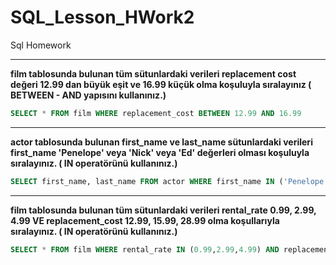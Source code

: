 # SQL_Lesson_HWork2
Sql Homework

<hr>

**film tablosunda bulunan tüm sütunlardaki verileri replacement cost değeri 12.99 dan büyük eşit ve 16.99 küçük olma koşuluyla sıralayınız ( BETWEEN - AND yapısını kullanınız.)**

```sql
SELECT * FROM film WHERE replacement_cost BETWEEN 12.99 AND 16.99
```

<hr>

**actor tablosunda bulunan first_name ve last_name sütunlardaki verileri first_name 'Penelope' veya 'Nick' veya 'Ed' değerleri olması koşuluyla sıralayınız. ( IN operatörünü kullanınız.)**

```sql
SELECT first_name, last_name FROM actor WHERE first_name IN ('Penelope','Nick','Ed')
```

<hr>

**film tablosunda bulunan tüm sütunlardaki verileri rental_rate 0.99, 2.99, 4.99 VE replacement_cost 12.99, 15.99, 28.99 olma koşullarıyla sıralayınız. ( IN operatörünü kullanınız.)**

```sql
SELECT * FROM film WHERE rental_rate IN (0.99,2.99,4.99) AND replacement_cost IN (12.99,15.99,28.99)
```

